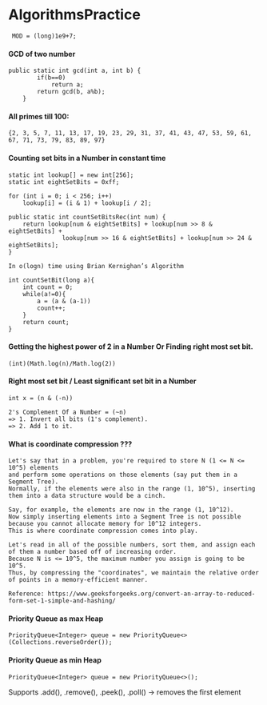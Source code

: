 # AlgorithmsPractice

``` MOD = (long)1e9+7;```

#### GCD of two number
``` 
public static int gcd(int a, int b) {
		if(b==0)
			return a;
		return gcd(b, a%b);
	}
```

#### All primes till 100:
```{2, 3, 5, 7, 11, 13, 17, 19, 23, 29, 31, 37, 41, 43, 47, 53, 59, 61, 67, 71, 73, 79, 83, 89, 97}```

#### Counting set bits in a Number  in constant time

```
static int lookup[] = new int[256];
static int eightSetBits = 0xff;

for (int i = 0; i < 256; i++)
	lookup[i] = (i & 1) + lookup[i / 2];
   
public static int countSetBitsRec(int num) {
	return lookup[num & eightSetBits] + lookup[num >> 8 & eightSetBits] + 
               lookup[num >> 16 & eightSetBits] + lookup[num >> 24 & eightSetBits];
}   

In o(logn) time using Brian Kernighan’s Algorithm

int countSetBit(long a){
	int count = 0;
	while(a!=0){
		a = (a & (a-1))
		count++;
	}
	return count;
}
 ```
 
 #### Getting the highest power of 2 in a Number Or Finding right most set bit.
 ```
 (int)(Math.log(n)/Math.log(2))
 ```
 
 #### Right most set bit / Least significant set bit in a Number
 ```
 int x = (n & (-n))

 2's Complement Of a Number = (~n)
=> 1. Invert all bits (1's complement). 
 => 2. Add 1 to it. 
 ```

#### What is coordinate compression ???
 ```
Let's say that in a problem, you're required to store N (1 <= N <= 10^5) elements 
and perform some operations on those elements (say put them in a Segment Tree). 
Normally, if the elements were also in the range (1, 10^5), inserting them into a data structure would be a cinch.

Say, for example, the elements are now in the range (1, 10^12). 
Now simply inserting elements into a Segment Tree is not possible because you cannot allocate memory for 10^12 integers.
This is where coordinate compression comes into play.

Let's read in all of the possible numbers, sort them, and assign each of them a number based off of increasing order.
Because N is <= 10^5, the maximum number you assign is going to be 10^5. 
Thus, by compressing the "coordinates", we maintain the relative order of points in a memory-efficient manner.

Reference: https://www.geeksforgeeks.org/convert-an-array-to-reduced-form-set-1-simple-and-hashing/
```
 
 
#### Priority Queue as max Heap 
```PriorityQueue<Integer> queue = new PriorityQueue<>(Collections.reverseOrder());``` 
#### Priority Queue as min Heap 
```PriorityQueue<Integer> queue = new PriorityQueue<>();``` 

Supports .add(), .remove(), .peek(), .poll() -> removes the first element

	
